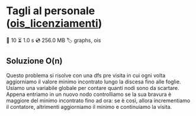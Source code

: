 # Tagli al personale ([ois_licenziamenti](https://training.olinfo.it/#/task/ois_licenziamenti/statement))
:small_red_triangle: 10 :hourglass_flowing_sand: 1.0 s :cd: 256.0 MB :label: graphs, ois

## Soluzione O(n)

Questo problema si risolve con una dfs pre visita in cui ogni volta aggiorniamo il valore minimo incontrato lungo la discesa fino alle foglie. Usiamo una variabile globale per contare quanti nodi sono da scartare. Appena entriamo in un nuovo nodo controlliamo se la sua bravura è maggiore del minimo incontrato fino ad ora: se è così, allora incrementiamo il contatore, altrimenti aggiorniamo il minimo e continuiamo la visita.